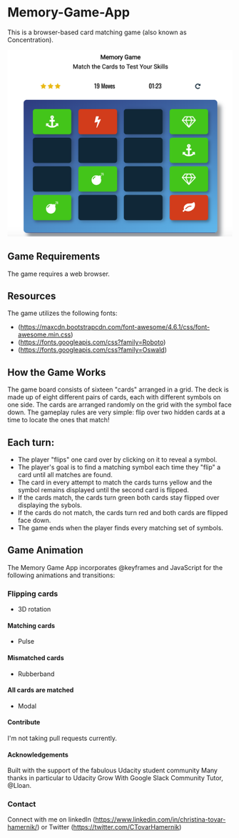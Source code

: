 # Memory-Game-App
This is a browser-based card matching game (also known as Concentration).  

![Image of the Memory Game App](memory-game-screenshot.png)

## Game Requirements
The game requires a web browser.

## Resources
The game utilizes the following fonts:
  *   (https://maxcdn.bootstrapcdn.com/font-awesome/4.6.1/css/font-awesome.min.css)
  *   (https://fonts.googleapis.com/css?family=Roboto)
  *   (https://fonts.googleapis.com/css?family=Oswald)


## How the Game Works
The game board consists of sixteen "cards" arranged in a grid. The deck is made up of eight different pairs of cards, each with different symbols on one side. The cards are arranged randomly on the grid with the symbol face down. The gameplay rules are very simple: flip over two hidden cards at a time to locate the ones that match!

## Each turn:

   * The player "flips" one card over by clicking on it to reveal a symbol.
   * The player's goal is to find a matching symbol each time they "flip" a card until all matches are found. 
   * The card in every attempt to match the cards turns yellow and the symbol remains displayed until the second card is flipped.   
   * If the cards match, the cards turn green both cards stay flipped over displaying the sybols.
   * If the cards do not match, the cards turn red and both cards are flipped face down.
   * The game ends when the player finds every matching set of symbols.

## Game Animation
The Memory Game App incorporates @keyframes and JavaScript for the following animations and transitions:
### Flipping cards   
   * 3D rotation
#### Matching cards   
   * Pulse     
#### Mismatched cards   
   * Rubberband
#### All cards are matched     
   * Modal
   
#### Contribute
I'm not taking pull requests currently.

#### Acknowledgements
Built with the support of the fabulous Udacity student community
Many thanks in particular to Udacity Grow With Google Slack Community Tutor, @Lloan.

### Contact
Connect with me on linkedIn (https://www.linkedin.com/in/christina-tovar-hamernik/) or Twitter (https://twitter.com/CTovarHamernik)
